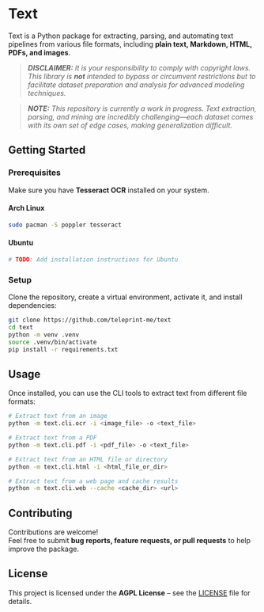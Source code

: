# **Text**

Text is a Python package for extracting, parsing, and automating text pipelines from various file formats, including **plain text, Markdown, HTML, PDFs, and images**.

> _**DISCLAIMER:** It is your responsibility to comply with copyright laws. This library is **not** intended to bypass or circumvent restrictions but to facilitate dataset preparation and analysis for advanced modeling techniques._

> _**NOTE:** This repository is currently a work in progress. Text extraction, parsing, and mining are incredibly challenging—each dataset comes with its own set of edge cases, making generalization difficult._

## **Getting Started**

### **Prerequisites**

Make sure you have **Tesseract OCR** installed on your system.

#### **Arch Linux**
```sh
sudo pacman -S poppler tesseract
```

#### **Ubuntu**
```sh
# TODO: Add installation instructions for Ubuntu
```

### **Setup**
Clone the repository, create a virtual environment, activate it, and install dependencies:

```sh
git clone https://github.com/teleprint-me/text
cd text
python -m venv .venv
source .venv/bin/activate
pip install -r requirements.txt
```

## **Usage**
Once installed, you can use the CLI tools to extract text from different file formats:

```sh
# Extract text from an image
python -m text.cli.ocr -i <image_file> -o <text_file>

# Extract text from a PDF
python -m text.cli.pdf -i <pdf_file> -o <text_file>

# Extract text from an HTML file or directory
python -m text.cli.html -i <html_file_or_dir>

# Extract text from a web page and cache results
python -m text.cli.web --cache <cache_dir> <url>
```

## **Contributing**
Contributions are welcome!  
Feel free to submit **bug reports, feature requests, or pull requests** to help improve the package.

## **License**
This project is licensed under the **AGPL License** – see the [LICENSE](LICENSE) file for details.
